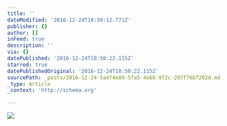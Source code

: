 ```yaml
---
title: ''
dateModified: '2016-12-24T18:50:12.771Z'
publisher: {}
author: []
inFeed: true
description: ''
via: {}
datePublished: '2016-12-24T18:50:22.115Z'
starred: true
datePublishedOriginal: '2016-12-24T18:50:22.115Z'
sourcePath: _posts/2016-12-24-5a4f4e89-5fa5-4e60-9f2c-207f76bf202d.md
_type: Article
_context: 'http://schema.org'

---
```

![](https://the-grid-user-content.s3-us-west-2.amazonaws.com/2f531d8a-1c15-437c-81fc-12c8c05501cf.jpg)
